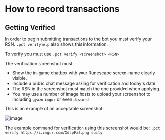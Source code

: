 # How to record transactions

## Getting Verified

In order to begin submitting transactions to the bot you must verify your RSN. `.pct verifyhelp` also shows this information.

To verify you must use `.pct verify <screenshot> <RSN>`

The verification screenshot must:

* Show the in-game chatbox with your Runescape screen-name clearly visible.
* Include a public chat message asking for verification and today's date.
* The RSN in the screenshot must match the one provided when applying.
* You may use a number of image hosts to upload your screenshot to including `gyazo` `imgur` or even `discord`

This is an example of an acceptable screenshot:

![image](https://user-images.githubusercontent.com/39773562/164458007-2133ebb9-d07c-492b-ac5f-b7f028923cea.png)

The example command for verification using this screenshot would be: `.pct verify https://i.imgur.com/XdspFz3.png suity`
